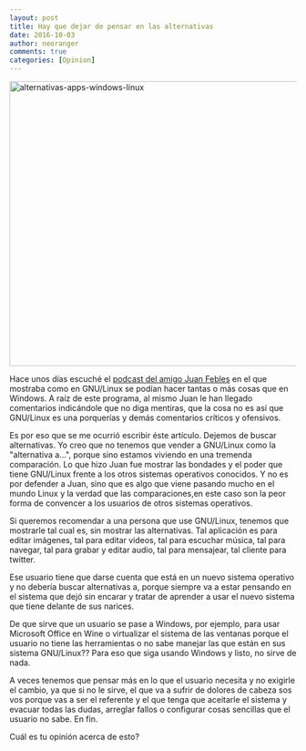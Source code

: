 ```yaml
---
layout: post
title: Hay que dejar de pensar en las alternativas
date: 2016-10-03
author: neoranger
comments: true
categories: [Opinion]
---
```

<img class=" size-full wp-image-1894 aligncenter" src="https://blogneositelinux.files.wordpress.com/2016/10/alternativas-apps-windows-linux.jpg" alt="alternativas-apps-windows-linux" width="830" height="500" />

Hace unos días escuché el <a href="https://avpodcast.net/podcastlinux/06-conlinuxsisepuede-podcast-linux/">podcast del amigo Juan Febles</a> en el que mostraba como en GNU/Linux se podían hacer tantas o más cosas que en Windows. A raíz de este programa, al mismo Juan le han llegado comentarios indicándole que no diga mentiras, que la cosa no es así que GNU/Linux es una porquerías y demás comentarios críticos y ofensivos.

<!--more-->

Es por eso que se me ocurrió escribir éste artículo. Dejemos de buscar alternativas. Yo creo que no tenemos que vender a GNU/Linux como la "alternativa a...", porque sino estamos viviendo en una tremenda comparación.
Lo que hizo Juan fue mostrar las bondades y el poder que tiene GNU/Linux frente a los otros sistemas operativos conocidos. Y no es por defender a Juan, sino que es algo que viene pasando mucho en el mundo Linux y la verdad que las comparaciones,en este caso son la peor forma de convencer a los usuarios de otros sistemas operativos.

Si queremos recomendar a una persona que use GNU/Linux, tenemos que mostrarle tal cual es, sin mostrar las alternativas.
Tal aplicación es para editar imágenes, tal para editar videos, tal para escuchar música, tal para navegar, tal para grabar y editar audio, tal para mensajear, tal cliente para twitter.

Ese usuario tiene que darse cuenta que está en un nuevo sistema operativo y no debería buscar alternativas a, porque siempre va a estar pensando en el sistema que dejó sin encarar y tratar de aprender a usar el nuevo sistema que tiene delante de sus narices.

De que sirve que un usuario se pase a Windows, por ejemplo, para usar Microsoft Office en Wine o virtualizar el sistema de las ventanas porque el usuario no tiene las herramientas o no sabe manejar las que están en sus sistema GNU/Linux??
Para eso que siga usando Windows y listo, no sirve de nada.

A veces tenemos que pensar más en lo que el usuario necesita y no exigirle el cambio, ya que si no le sirve, el que va a sufrir de dolores de cabeza sos vos porque vas a ser el referente y el que tenga que aceitarle el sistema y evacuar todas las dudas, arreglar fallos o configurar cosas sencillas que el usuario no sabe. En fin.

Cuál es tu opinión acerca de esto?
